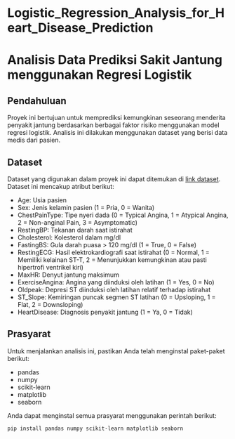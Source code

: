 # Logistic_Regression_Analysis_for_Heart_Disease_Prediction

# Analisis Data Prediksi Sakit Jantung menggunakan Regresi Logistik

## Pendahuluan
Proyek ini bertujuan untuk memprediksi kemungkinan seseorang menderita penyakit jantung berdasarkan berbagai faktor risiko menggunakan model regresi logistik. Analisis ini dilakukan menggunakan dataset yang berisi data medis dari pasien.

## Dataset
Dataset yang digunakan dalam proyek ini dapat ditemukan di [link dataset]([URL_dataset](https://www.kaggle.com/datasets/fedesoriano/heart-failure-prediction)). Dataset ini mencakup atribut berikut:
- Age: Usia pasien
- Sex: Jenis kelamin pasien (1 = Pria, 0 = Wanita)
- ChestPainType: Tipe nyeri dada (0 = Typical Angina, 1 = Atypical Angina, 2 = Non-anginal Pain, 3 = Asymptomatic)
- RestingBP: Tekanan darah saat istirahat
- Cholesterol: Kolesterol dalam mg/dl
- FastingBS: Gula darah puasa > 120 mg/dl (1 = True, 0 = False)
- RestingECG: Hasil elektrokardiografi saat istirahat (0 = Normal, 1 = Memiliki kelainan ST-T, 2 = Menunjukkan kemungkinan atau pasti hipertrofi ventrikel kiri)
- MaxHR: Denyut jantung maksimum
- ExerciseAngina: Angina yang diinduksi oleh latihan (1 = Yes, 0 = No)
- Oldpeak: Depresi ST diinduksi oleh latihan relatif terhadap istirahat
- ST_Slope: Kemiringan puncak segmen ST latihan (0 = Upsloping, 1 = Flat, 2 = Downsloping)
- HeartDisease: Diagnosis penyakit jantung (1 = Ya, 0 = Tidak)

## Prasyarat
Untuk menjalankan analisis ini, pastikan Anda telah menginstal paket-paket berikut:
- pandas
- numpy
- scikit-learn
- matplotlib
- seaborn

Anda dapat menginstal semua prasyarat menggunakan perintah berikut:
```bash
pip install pandas numpy scikit-learn matplotlib seaborn

